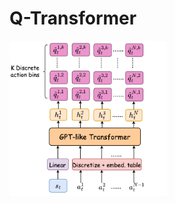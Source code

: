 # Q-Transformer

<img src="https://github.com/2M-kotb/Q-Transformer/blob/main/QT.png" width=50% height=50%>
